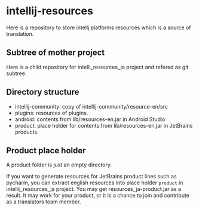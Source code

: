 # intellij-resources

Here is a repository to store intellj platforms resources which is a source of translation.

## Subtree of mother project

Here is a child repository for intelli_resources_ja project and refered as git subtree.

## Directory structure

* intellij-community: copy of intellij-community/resource-en/src
* plugins: resources of plugins.
* android: contents from lib/resources-en.jar in Android Studio
* product: place holder for contents from lib/resources-en.jar in JetBrains products.


## Product place holder

A product folder is just an empty directory.

If you want to generate resources for JetBrains product lines such as pycharm,
you can extract english resources into place holder `product` in intellij_resources_ja
project. You may get resources_ja-product.jar as a result.
It may work for your product,  or it is a chance to join and contribute
as a translators team member.
